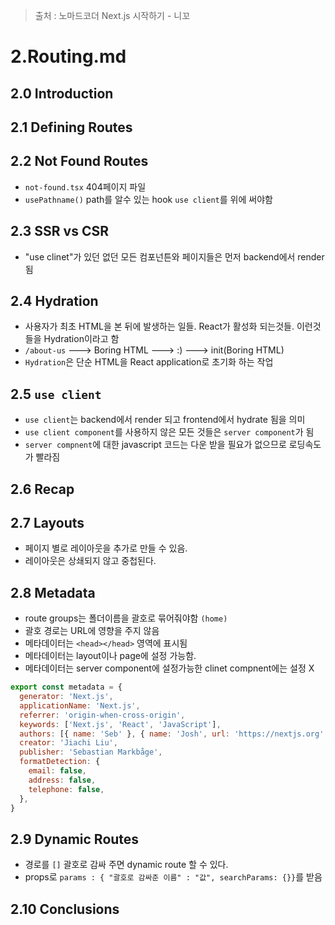 > 출처 : 노마드코더 Next.js 시작하기 - 니꼬

# 2.Routing.md

## 2.0 Introduction
## 2.1 Defining Routes
## 2.2 Not Found Routes
- `not-found.tsx` 404페이지 파일
- `usePathname()` path를 알수 있는 hook `use client`를 위에 써야함
## 2.3 SSR vs CSR
- "use clinet"가 있던 없던 모든 컴포넌튼와 페이지들은 먼저 backend에서 render 됨

## 2.4 Hydration
- 사용자가 최초 HTML을 본 뒤에 발생하는 일들. React가 활성화 되는것들. 이런것들을 Hydration이라고 함
- `/about-us` ---> Boring HTML ---> :) ---> init(Boring HTML)
- `Hydration`은 단순 HTML을 React application로 초기화 하는 작업

## 2.5 `use client`
- `use client`는 backend에서 render 되고 frontend에서 hydrate 됨을 의미
- `use client component`를 사용하지 않은 모든 것들은 `server component`가 됨
- `server compnent`에 대한 javascript 코드는 다운 받을 필요가 없으므로 로딩속도가 빨라짐

## 2.6 Recap
## 2.7 Layouts
- 페이지 별로 레이아웃을 추가로 만들 수 있음.
- 레이아웃은 상쇄되지 않고 중첩된다.

## 2.8 Metadata
- route groups는 폴더이름을 괄호로 묶어줘야함 `(home)`
- 괄호 경로는 URL에 영향을 주지 않음
- 메타데이터는 `<head></head>` 영역에 표시됨 
- 메타데이터는 layout이나 page에 설정 가능함.
- 메타데이터는 server component에 설정가능한 clinet compnent에는 설정 X

```js
export const metadata = {
  generator: 'Next.js',
  applicationName: 'Next.js',
  referrer: 'origin-when-cross-origin',
  keywords: ['Next.js', 'React', 'JavaScript'],
  authors: [{ name: 'Seb' }, { name: 'Josh', url: 'https://nextjs.org' }],
  creator: 'Jiachi Liu',
  publisher: 'Sebastian Markbåge',
  formatDetection: {
    email: false,
    address: false,
    telephone: false,
  },
}
```
## 2.9 Dynamic Routes
- 경로를 `[]` 괄호로 감싸 주면 dynamic route 할 수 있다.
- props로 `params : { "괄호로 감싸준 이름" : "값", searchParams: {}}`를 받음

## 2.10 Conclusions
